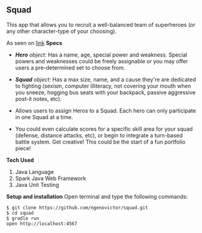 ## Squad
This app that allows you to recruit a well-balanced team of superheroes (or any other character-type of your choosing).

As seen on [link](https://squad-moringaip.herokuapp.com/)
**Specs**
- **_Hero_** _object_: Has a name, age, special power and weakness. Special powers and weaknesses could be freely assignable or you may offer users a pre-determined set to choose from.

- **_Squad_** _object_: Has a max size, name, and a cause they're are dedicated to fighting (sexism, computer illiteracy, not covering your mouth when you sneeze, hogging bus seats with your backpack, passive aggressive post-it notes, etc).

- Allows users to assign Heros to a Squad. Each hero can only participate in one Squad at a time.

- You could even calculate scores for a specific skill area for your squad (defense, distance attacks, etc), or begin to integrate a turn-based battle system. Get creative! This could be the start of a fun portfolio piece!

**Tech Used**
1. Java Language
2. Spark Java Web Framework
3. Java Unit Testing

**Setup and installation**
Open terminal and type the following commands:
```
$ git clone https://github.com/ngenovictor/squad.git
$ cd squad
$ gradle run
open http://localhost:4567
```